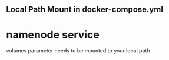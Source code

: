 ## Local Path Mount in docker-compose.yml
# namenode service
volumes parameter needs to be mounted to your local path 

